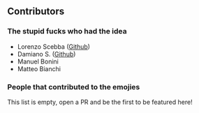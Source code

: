 ## Contributors

### The stupid fucks who had the idea

- Lorenzo Scebba ([Github](https://github.com/LorenzoScebba))
- Damiano S. ([Github](https://github.com/PiDayDev))
- Manuel Bonini
- Matteo Bianchi

### People that contributed to the emojies

This list is empty, open a PR and be the first to be featured here!
